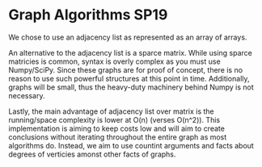 # Graph Algorithms SP19
We chose to use an adjacency list as represented as an array of arrays.

An alternative to the adjacency list is a sparce matrix. While using sparce matricies is common, syntax is overly complex as you must use Numpy/SciPy. Since these graphs are for proof of
concept, there is no reason to use such powerful structures at this point in time. Additionally, graphs will be small, thus the heavy-duty machinery behind Numpy is not necessary.

Lastly, the main advantage of adjacency list over matrix is the running/space complexity is lower at O(n) (verses O(n^2)). This implementation is aiming to keep costs low and will aim to create conclusions without iterating throughout the entire graph as most algorithms do. Instead, we aim to use countint arguments and facts about degrees of verticies amonst other facts of graphs.
